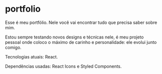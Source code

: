 # portfolio
Esse é meu portfólio. Nele você vai encontrar tudo que precisa saber sobre mim.

Estou sempre testando novos designs e técnicas nele, é meu projeto pessoal onde coloco o máximo de carinho e personalidade: ele evolui junto comigo.

Tecnologias atuais: React.

Dependências usadas: React Icons e Styled Components.
